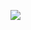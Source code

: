 ![](https://upload.wikimedia.org/wikipedia/commons/e/ea/Hieronymus_Bosch_-_The_Garden_of_Earthly_Delights_-_The_exterior_%28shutters%29.jpg)
